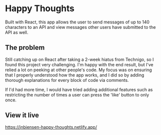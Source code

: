 # Happy Thoughts

Built with React, this app allows the user to send messages of up to 140 characters to an API and view messages other users have submitted to the API as well. 

## The problem

Still catching up on React after taking a 2-week hiatus from Technigo, so I found this project very challenging. I'm happy with the end result, but I've relied a lot on peeking at other people's code. My focus was on ensuring that I properly understood how the app works, and I did so by adding thorough explanations for every block of code via comments.

If I'd had more time, I would have tried adding additional features such as restricting the number of times a user can press the 'like' button to only once.

## View it live

https://jnbjensen-happy-thoughts.netlify.app/
